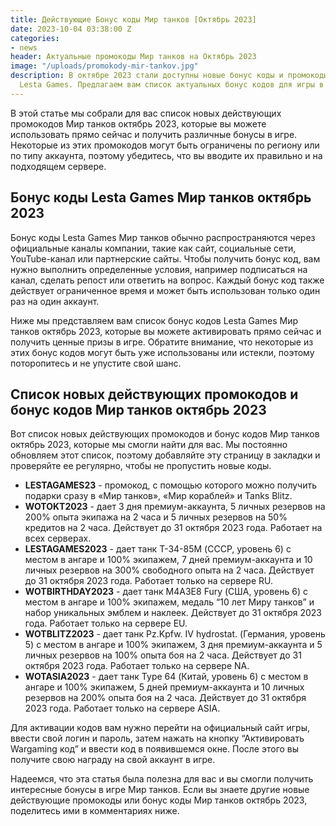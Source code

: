 ```yaml
---
title: Действующие Бонус коды Мир танков [Октябрь 2023]
date: 2023-10-04 03:38:00 Z
categories:
- news
header: Актуальные промокоды Мир танков на Октябрь 2023
image: "/uploads/promokody-mir-tankov.jpg"
description: В октябре 2023 стали доступны новые бонус коды и промокоды для Мир танков
  Lesta Games. Предлагаем вам список актуальных бонус кодов для игры в танки...
---
```


В этой статье мы собрали для вас список новых действующих промокодов Мир танков октябрь 2023, которые вы можете использовать прямо сейчас и получить различные бонусы в игре. Некоторые из этих промокодов могут быть ограничены по региону или по типу аккаунта, поэтому убедитесь, что вы вводите их правильно и на подходящем сервере.

Бонус коды Lesta Games Мир танков октябрь 2023
----------------------------------------------

Бонус коды Lesta Games Мир танков обычно распространяются через официальные каналы компании, такие как сайт, социальные сети, YouTube-канал или партнерские сайты. Чтобы получить бонус код, вам нужно выполнить определенные условия, например подписаться на канал, сделать репост или ответить на вопрос. Каждый бонус код также действует ограниченное время и может быть использован только один раз на один аккаунт.

Ниже мы представляем вам список бонус кодов Lesta Games Мир танков октябрь 2023, которые вы можете активировать прямо сейчас и получить ценные призы в игре. Обратите внимание, что некоторые из этих бонус кодов могут быть уже использованы или истекли, поэтому поторопитесь и не упустите свой шанс.

Список новых действующих промокодов и бонус кодов Мир танков октябрь 2023
-------------------------------------------------------------------------

Вот список новых действующих промокодов и бонус кодов Мир танков октябрь 2023, которые мы смогли найти для вас. Мы постоянно обновляем этот список, поэтому добавляйте эту страницу в закладки и проверяйте ее регулярно, чтобы не пропустить новые коды.

* **LESTAGAMES23** - промокод, с помощью которого можно получить подарки сразу в «Мир танков», «Мир кораблей» и Tanks Blitz.
*   **WOTOKT2023** - дает 3 дня премиум-аккаунта, 5 личных резервов на 200% опыта экипажа на 2 часа и 5 личных резервов на 50% кредитов на 2 часа. Действует до 31 октября 2023 года. Работает на всех серверах.
*   **LESTAGAMES2023** - дает танк T-34-85M (СССР, уровень 6) с местом в ангаре и 100% экипажем, 7 дней премиум-аккаунта и 10 личных резервов на 300% свободного опыта на 2 часа. Действует до 31 октября 2023 года. Работает только на сервере RU.
*   **WOTBIRTHDAY2023** - дает танк M4A3E8 Fury (США, уровень 6) с местом в ангаре и 100% экипажем, медаль “10 лет Миру танков” и набор уникальных эмблем и наклеек. Действует до 31 октября 2023 года. Работает только на сервере EU.
*   **WOTBLITZ2023** - дает танк Pz.Kpfw. IV hydrostat. (Германия, уровень 5) с местом в ангаре и 100% экипажем, 3 дня премиум-аккаунта и 5 личных резервов на 100% опыта боя на 2 часа. Действует до 31 октября 2023 года. Работает только на сервере NA.
*   **WOTASIA2023** - дает танк Type 64 (Китай, уровень 6) с местом в ангаре и 100% экипажем, 5 дней премиум-аккаунта и 10 личных резервов на 200% опыта боя на 2 часа. Действует до 31 октября 2023 года. Работает только на сервере ASIA.

Для активации кодов вам нужно перейти на официальный сайт игры, ввести свой логин и пароль, затем нажать на кнопку “Активировать Wargaming код” и ввести код в появившемся окне. После этого вы получите свою награду на свой аккаунт в игре.

Надеемся, что эта статья была полезна для вас и вы смогли получить интересные бонусы в игре Мир танков. Если вы знаете другие новые действующие промокоды или бонус коды Мир танков октябрь 2023, поделитесь ими в комментариях ниже.